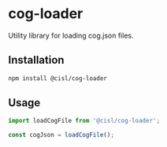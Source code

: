 # cog-loader

Utility library for loading cog.json files.

## Installation

```bash
npm install @cisl/cog-loader
```

## Usage

```typescript
import loadCogFile from '@cisl/cog-loader';

const cogJson = loadCogFile();
```